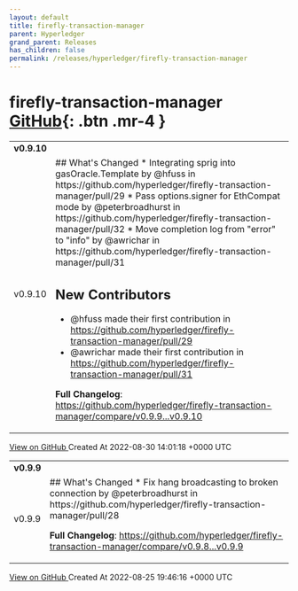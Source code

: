 ```yaml
---
layout: default
title: firefly-transaction-manager
parent: Hyperledger
grand_parent: Releases
has_children: false
permalink: /releases/hyperledger/firefly-transaction-manager
---
```


# firefly-transaction-manager <span class="fs-3 right-align">[GitHub](https://github.com/hyperledger/firefly-transaction-manager){: .btn .mr-4 }</span>


<div>
    <table>
        <tr>
            <td colspan="2">
                <b>
                    v0.9.10
                </b>
            </td>
        </tr>
        <tr>
            <td>
                <span class="chip">
                    v0.9.10
                </span>
            </td>
            <td>
                ## What's Changed
* Integrating sprig into gasOracle.Template by @hfuss in https://github.com/hyperledger/firefly-transaction-manager/pull/29
* Pass options.signer for EthCompat mode by @peterbroadhurst in https://github.com/hyperledger/firefly-transaction-manager/pull/32
* Move completion log from "error" to "info" by @awrichar in https://github.com/hyperledger/firefly-transaction-manager/pull/31

## New Contributors
* @hfuss made their first contribution in https://github.com/hyperledger/firefly-transaction-manager/pull/29
* @awrichar made their first contribution in https://github.com/hyperledger/firefly-transaction-manager/pull/31

**Full Changelog**: https://github.com/hyperledger/firefly-transaction-manager/compare/v0.9.9...v0.9.10
            </td>
        </tr>
    </table>
    <a href="https://github.com/hyperledger/firefly-transaction-manager/releases/tag/v0.9.10" class=".btn">
        View on GitHub
    </a>
    <span class="right-align">
        Created At 2022-08-30 14:01:18 +0000 UTC
    </span>
</div>

<div>
    <table>
        <tr>
            <td colspan="2">
                <b>
                    v0.9.9
                </b>
            </td>
        </tr>
        <tr>
            <td>
                <span class="chip">
                    v0.9.9
                </span>
            </td>
            <td>
                ## What's Changed
* Fix hang broadcasting to broken connection by @peterbroadhurst in https://github.com/hyperledger/firefly-transaction-manager/pull/28


**Full Changelog**: https://github.com/hyperledger/firefly-transaction-manager/compare/v0.9.8...v0.9.9
            </td>
        </tr>
    </table>
    <a href="https://github.com/hyperledger/firefly-transaction-manager/releases/tag/v0.9.9" class=".btn">
        View on GitHub
    </a>
    <span class="right-align">
        Created At 2022-08-25 19:46:16 +0000 UTC
    </span>
</div>

